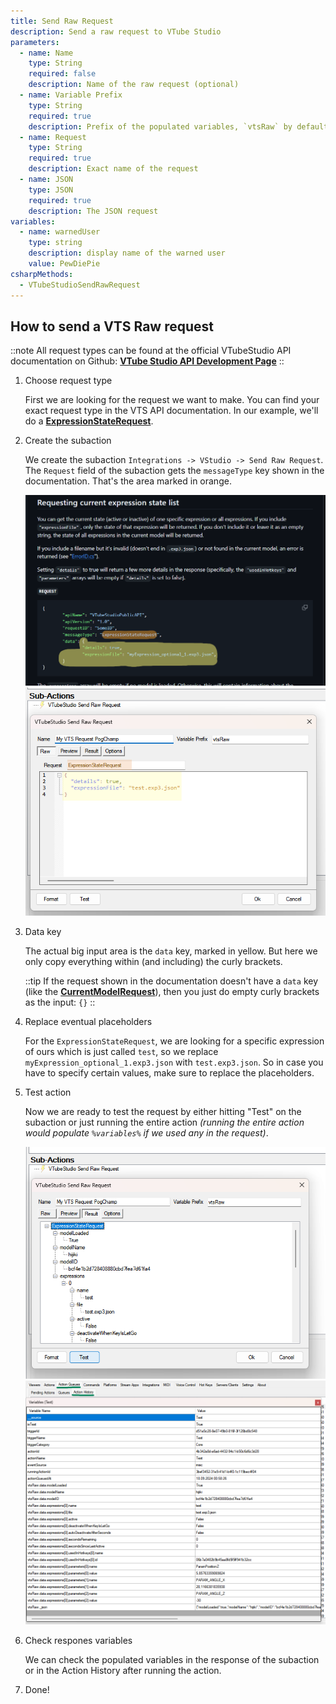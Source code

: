```yaml
---
title: Send Raw Request
description: Send a raw request to VTube Studio
parameters:
  - name: Name
    type: String
    required: false
    description: Name of the raw request (optional)
  - name: Variable Prefix
    type: String
    required: true
    description: Prefix of the populated variables, `vtsRaw` by default. For example `vtsRaw.data.modelName`
  - name: Request
    type: String
    required: true
    description: Exact name of the request
  - name: JSON
    type: JSON
    required: true
    description: The JSON request
variables:
  - name: warnedUser
    type: string
    description: display name of the warned user
    value: PewDiePie
csharpMethods:
  - VTubeStudioSendRawRequest
---
```


## How to send a VTS Raw request

::note
All request types can be found at the official VTubeStudio API documentation on Github: [**VTube Studio API Development Page**](https://github.com/DenchiSoft/VTubeStudio?tab=readme-ov-file#contents)
::

1. Choose request type

    First we are looking for the request we want to make. You can find your exact request type in the VTS API documentation. In our example, we'll do a [**ExpressionStateRequest**](https://github.com/DenchiSoft/VTubeStudio?tab=readme-ov-file#requesting-current-expression-state-list).

2. Create the subaction

    We create the subaction `Integrations -> VStudio -> Send Raw Request`. The `Request` field of the subaction gets the `messageType` key shown in the documentation. That's the area marked in orange.

    ![VTS Raw Example Request](assets/vts-raw-example-3-docs.png)
    ![VTS Raw Example Request](assets/vts-raw-example-3.png)

3. Data key

    The actual big input area is the `data` key, marked in yellow. But here we only copy everything within (and including) the curly brackets.

    ::tip
    If the request shown in the documentation doesn't have a `data` key (like the [**CurrentModelRequest**](https://github.com/DenchiSoft/VTubeStudio?tab=readme-ov-file#getting-the-currently-loaded-model)), then you just do empty curly brackets as the input: `{}`
    ::

4. Replace eventual placeholders

    For the `ExpressionStateRequest`, we are looking for a specific expression of ours which is just called `test`, so we replace `myExpression_optional_1.exp3.json` with `test.exp3.json`. So in case you have to specify certain values, make sure to replace the placeholders.

5. Test action

    Now we are ready to test the request by either hitting "Test" on the subaction or just running the entire action *(running the entire action would populate `%variables%` if we used any in the request)*.

    ![VTS Raw Example Request](assets/vts-raw-example-4.png)
    ![VTS Raw Example Request](assets/vts-raw-example-5.png)

6. Check respones variables

    We can check the populated variables in the response of the subaction or in the Action History after running the action.

7. Done!
